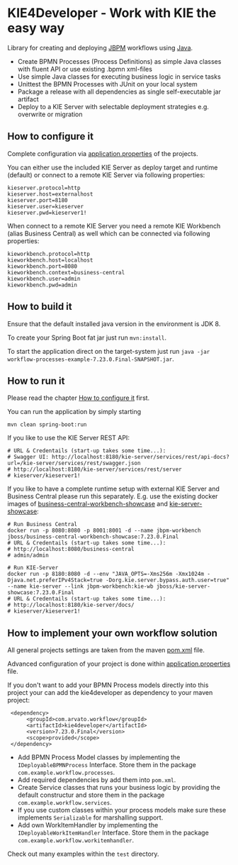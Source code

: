 KIE4Developer - Work with KIE the easy way
========================================

Library for creating and deploying [JBPM](https://www.jbpm.org) workflows using [Java](https://java.com).

- Create BPMN Processes (Process Definitions) as simple Java classes with fluent API or use existing .bpmn xml-files
- Use simple Java classes for executing business logic in service tasks
- Unittest the BPMN Processes with JUnit on your local system
- Package a release with all dependencies as single self-executable jar artifact
- Deploy to a KIE Server with selectable deployment strategies e.g. overwrite or migration

How to configure it[](how-to-configure-it)
------------------------------

Complete configuration via [application.properties](src/main/resources/application.properties) of the projects.

You can either use the included KIE Server as deploy target and runtime (default) or connect to a remote KIE Server via following properties:
```
kieserver.protocol=http
kieserver.host=externalhost
kieserver.port=8180
kieserver.user=kieserver
kieserver.pwd=kieserver1!
```

When connect to a remote KIE Server you need a remote KIE Workbench (alias Business Central) as well which can be connected via following properties:
```
kieworkbench.protocol=http
kieworkbench.host=localhost
kieworkbench.port=8080
kieworkbench.context=business-central
kieworkbench.user=admin
kieworkbench.pwd=admin
```

How to build it
------------------------------

Ensure that the default installed java version in the environment is JDK 8.

To create your Spring Boot fat jar just run `mvn:install`.

To start the application direct on the target-system just run `java -jar workflow-processes-example-7.23.0.Final-SNAPSHOT.jar`.

How to run it
------------------------------

Please read the chapter [How to configure it](#how-to-configure-it) first.

You can run the application by simply starting

```
mvn clean spring-boot:run
```

If you like to use the KIE Server REST API:

```
# URL & Credentails (start-up takes some time...):
# Swagger UI: http://localhost:8180/kie-server/services/rest/api-docs?url=/kie-server/services/rest/swagger.json
# http://localhost:8180/kie-server/services/rest/server
# kieserver/kieserver1!
```

If you like to have a complete runtime setup with external KIE Server and Business Central please run this separately.
E.g. use the existing docker images of [business-central-workbench-showcase](https://hub.docker.com/r/jboss/business-central-workbench-showcase) and [kie-server-showcase](https://hub.docker.com/r/jboss/kie-server-showcase):

```
# Run Business Central
docker run -p 8080:8080 -p 8001:8001 -d --name jbpm-workbench jboss/business-central-workbench-showcase:7.23.0.Final
# URL & Credentails (start-up takes some time...):
# http://localhost:8080/business-central
# admin/admin

# Run KIE-Server
docker run -p 8180:8080 -d --env "JAVA_OPTS=-Xms256m -Xmx1024m -Djava.net.preferIPv4Stack=true -Dorg.kie.server.bypass.auth.user=true" --name kie-server --link jbpm-workbench:kie-wb jboss/kie-server-showcase:7.23.0.Final
# URL & Credentails (start-up takes some time...):
# http://localhost:8180/kie-server/docs/
# kieserver/kieserver1!
```

How to implement your own workflow solution
------------------------------

All general projects settings are taken from the maven [pom.xml](pom.xml) file.

Advanced configuration of your project is done within [application.properties](src/main/resources/application.properties) file.

If you don't want to add your BPMN Process models directly into this project your can add the kie4developer as dependency to your maven project:
```
 <dependency>
      <groupId>com.arvato.workflow</groupId>
      <artifactId>kie4developer</artifactId>
      <version>7.23.0.Final</version>
      <scope>provided</scope>
 </dependency>
```

- Add BPMN Process Model classes by implementing the ```IDeployableBPMNProcess``` Interface. Store them in the package ```com.example.workflow.processes```.
- Add required dependencies by add them into  ```pom.xml```.
- Create Service classes that runs your business logic by providing the default constructur and store them in the package ```com.example.workflow.services```.
- If you use custom classes within your process models make sure these implements ```Serializable``` for marshalling support.
- Add own WorkItemHandler by implementing the ```IDeployableWorkItemHandler``` Interface. Store them in the package ```com.example.workflow.workitemhandler```.

Check out many examples within the ```test``` directory.

